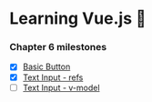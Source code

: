 # Learning Vue.js :tada:

### Chapter 6 milestones

- [x] [Basic Button](01-basic-button/main.js)
- [x] [Text Input - refs](02-text-input/main.js)
- [ ] [Text Input - v-model](03-text-input/main.js)